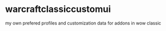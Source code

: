 # warcraftclassiccustomui
my own prefered profiles and customization data for addons in wow classic
